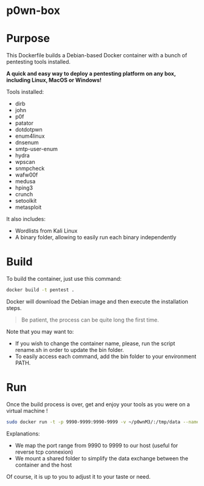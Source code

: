 # p0wn-box

# Purpose

This Dockerfile builds a Debian-based Docker container with a bunch of pentesting tools installed.

**A quick and easy way to deploy a pentesting platform on any box, including Linux, MacOS or Windows!**

Tools installed:

- dirb
- john
- p0f
- patator
- dotdotpwn
- enum4linux
- dnsenum
- smtp-user-enum
- hydra
- wpscan
- snmpcheck
- wafw00f
- medusa
- hping3
- crunch
- setoolkit
- metasploit

It also includes:

- Wordlists from Kali Linux
- A binary folder, allowing to easily run each binary independently

# Build

To build the container, just use this command:

```bash
docker build -t pentest .
```

Docker will download the Debian image and then execute the installation steps.

> Be patient, the process can be quite long the first time.

Note that you may want to:

- If you wish to change the container name, please, run the script rename.sh in order to update the bin folder.
- To easily access each command, add the bin folder to your environment PATH.

# Run

Once the build process is over, get and enjoy your tools as you were on a virtual machine !

```bash
sudo docker run -t -p 9990-9999:9990-9999 -v ~/p0wnM3/:/tmp/data --name pentest pentest
```

Explanations:

- We map the port range from 9990 to 9999 to our host (useful for reverse tcp connexion)
- We mount a shared folder to simplify the data exchange between the container and the host

Of course, it is up to you to adjust it to your taste or need.
